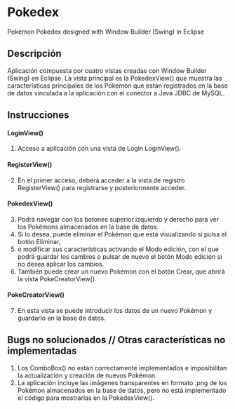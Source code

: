 # Pokedex
Pokemon Pokedex designed with Window Builder (Swing) in Eclipse

## Descripción
Aplicación compuesta por cuatro vistas creadas con Window Builder (Swing) en Eclipse.
La vista principal es la PokedexView() que muestra las características principales de los Pokemon que están registrados en la base de datos vinculada a la aplicación con el conector a Java JDBC de MySQL.

## Instrucciones
#### LoginView()
1. Acceso a aplicación con una vista de Login LoginView().
#### RegisterView()
2. En el primer acceso, deberá acceder a la vista de registro RegisterView() para registrarse y posteriormente acceder.
#### PokedexView()
3. Podrá navegar con los botones superior izquierdo y derecho para ver los Pokémons almacenados en la base de datos.
4. Si lo desea, puede eliminar el Pokémon que está visualizando si pulsa el botón Eliminar,
5. o modificar sus características activando el Modo edición, con el que podrá guardar los cambios o pulsar de nuevo el botón Modo edición si no desea aplicar los cambios.
6. También puede crear un nuevo Pokémon con el botón Crear, que abrirá la vista PokeCreatorView().
#### PokeCreatorView()
7. En esta vista se puede introducir los datos de un nuevo Pokémon y guardarlo en la base de datos.

## Bugs no solucionados // Otras características no implementadas
1. Los ComboBox() no están correctamente implementados e imposibilitan la actualización y creación de nuevos Pokémon.
2. La aplicación incluye las imágenes transparentes en formato .png de los Pokémon almacenados en la base de datos, pero no está implementado el código para mostrarlas en la PokedexView().
